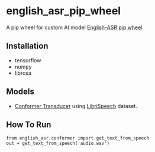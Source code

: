 # english_asr_pip_wheel
A pip wheel for custom AI model
[English-ASR pip wheel](https://pypi.org/project/english-asr/1.2/)

## Installation
- tensorflow
- numpy
- librosa

## Models
- [Conformer Transducer](https://arxiv.org/abs/2005.08100) using [LibriSpeech](http://www.openslr.org/12) dataset.

## How To Run
```
from english_asr.conformer import get_text_from_speech
out = get_text_from_speech('audio.wav')
```



